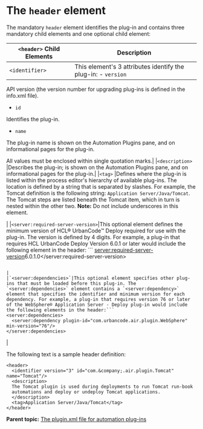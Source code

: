 # The `header` element

The mandatory `header` element identifies the plug-in and contains three mandatory child elements and one optional child element:

| `<header>` Child Elements|Description|
|--------------------------|-----------|
|`<identifier>` |This element's 3 attributes identify the plug-in: -   `version`

API version \(the version number for upgrading plug-ins is defined in the info.xml file\).

-   `id`

Identifies the plug-in.

-   `name`

The plug-in name is shown on the Automation Plugins pane, and on informational pages for the plug-in.


All values must be enclosed within single quotation marks.|
|`<description>` |Describes the plug-in; is shown on the Automation Plugins pane, and on informational pages for the plug-in.|
|`<tag>` |Defines where the plug-in is listed within the process editor's hierarchy of available plug-ins. The location is defined by a string that is separated by slashes. For example, the Tomcat definition is the following string: `Application Server/Java/Tomcat`. The Tomcat steps are listed beneath the Tomcat item, which in turn is nested within the other two. **Note:** Do not include underscores in this element.

|
|`<server:required-server-version>`|This optional element defines the minimum version of HCL® UrbanCode™ Deploy required for use with the plug-in. The version is defined by 4 digits. For example, a plug-in that requires HCL UrbanCode Deploy Version 6.0.1 or later would include the following element in the header: ```
<server:required-server-version>6.0.1.0</server:required-server-version>
```

|
|`<server:dependencies>`|This optional element specifies other plug-ins that must be loaded before this plug-in. The `<server:dependencies>` element contains a `<server:dependency>` element that specifies the identifier and minimum version for each dependency. For example, a plug-in that requires version 76 or later of the WebSphere® Application Server - Deploy plug-in would include the following elements in the header:```
<server:dependencies>
  <server:dependency plugin-id="com.urbancode.air.plugin.WebSphere" min-version="76"/>
</server:dependencies>
```

|

The following text is a sample header definition:

```
<header>
  <identifier version="3" id="com.&company;.air.plugin.Tomcat" name="Tomcat"/>
  <description>
  The Tomcat plugin is used during deployments to run Tomcat run-book 
  automations and deploy or undeploy Tomcat applications.
  </description>
  <tag>Application Server/Java/Tomcat</tag>
</header>
```

**Parent topic:** [The plugin.xml file for automation plug-ins](../../com.udeploy.reference.doc/topics/ref_create_pluginxml.md)

